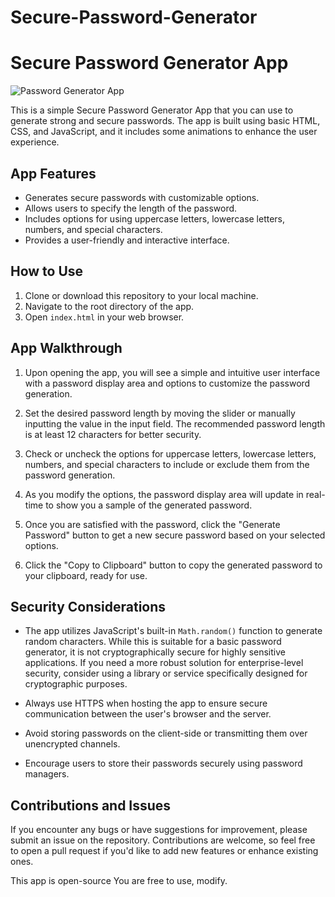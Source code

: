 # Secure-Password-Generator

# Secure Password Generator App

![Password Generator App](.Secure-Password-Generator/assets/images/apppreview.png)

This is a simple Secure Password Generator App that you can use to generate strong and secure passwords. The app is built using basic HTML, CSS, and JavaScript, and it includes some animations to enhance the user experience.

##  App Features

- Generates secure passwords with customizable options.
- Allows users to specify the length of the password.
- Includes options for using uppercase letters, lowercase letters, numbers, and special characters.
- Provides a user-friendly and interactive interface.

## How to Use

1. Clone or download this repository to your local machine.
2. Navigate to the root directory of the app.
3. Open `index.html` in your web browser.

## App Walkthrough

1. Upon opening the app, you will see a simple and intuitive user interface with a password display area and options to customize the password generation.

2. Set the desired password length by moving the slider or manually inputting the value in the input field. The recommended password length is at least 12 characters for better security.

3. Check or uncheck the options for uppercase letters, lowercase letters, numbers, and special characters to include or exclude them from the password generation.

4. As you modify the options, the password display area will update in real-time to show you a sample of the generated password.

5. Once you are satisfied with the password, click the "Generate Password" button to get a new secure password based on your selected options.

6. Click the "Copy to Clipboard" button to copy the generated password to your clipboard, ready for use.

## Security Considerations

- The app utilizes JavaScript's built-in `Math.random()` function to generate random characters. While this is suitable for a basic password generator, it is not cryptographically secure for highly sensitive applications. If you need a more robust solution for enterprise-level security, consider using a library or service specifically designed for cryptographic purposes.

- Always use HTTPS when hosting the app to ensure secure communication between the user's browser and the server.

- Avoid storing passwords on the client-side or transmitting them over unencrypted channels.

- Encourage users to store their passwords securely using password managers.

## Contributions and Issues

If you encounter any bugs or have suggestions for improvement, please submit an issue on the repository. Contributions are welcome, so feel free to open a pull request if you'd like to add new features or enhance existing ones.


This app is open-source  You are free to use, modify.
